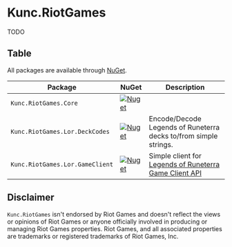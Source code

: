 # Kunc.RiotGames

TODO

## Table 
All packages are available through [NuGet](https://www.nuget.org/packages?q=Kunc.RiotGames.).

Package                        |NuGet| Description
-------------------------------|-----|------------
`Kunc.RiotGames.Core`          | [![Nuget](https://img.shields.io/nuget/v/Kunc.RiotGames.Core?logo=NuGet&logoColor=blue&style=flat-square)](https://www.nuget.org/packages/Kunc.RiotGames.Lor.DeckCodes) | 
`Kunc.RiotGames.Lor.DeckCodes` | [![Nuget](https://img.shields.io/nuget/v/Kunc.RiotGames.Lor.DeckCodes?logo=NuGet&logoColor=blue&style=flat-square)](https://www.nuget.org/packages/Kunc.RiotGames.Lor.DeckCodes) | Encode/Decode Legends of Runeterra decks to/from simple strings.
`Kunc.RiotGames.Lor.GameClient`| [![Nuget](https://img.shields.io/nuget/v/Kunc.RiotGames.Lor.GameClient?logo=NuGet&logoColor=blue&style=flat-square)](https://www.nuget.org/packages/Kunc.RiotGames.Lor.DeckCodes)|Simple client for [Legends of Runeterra Game Client API](https://developer.riotgames.com/docs/lor#game-client-api)|

## Disclaimer
`Kunc.RiotGames` isn't endorsed by Riot Games and doesn't reflect the views or opinions of Riot Games or anyone officially involved in producing or managing Riot Games properties. Riot Games, and all associated properties are trademarks or registered trademarks of Riot Games, Inc.
